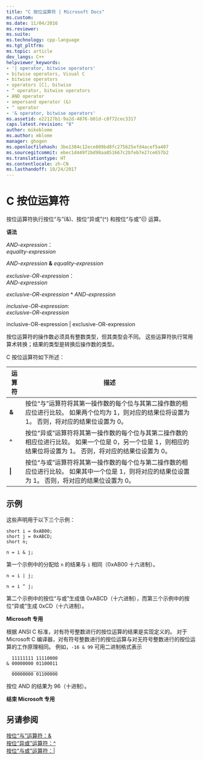 ```yaml
---
title: "C 按位运算符 | Microsoft Docs"
ms.custom: 
ms.date: 11/04/2016
ms.reviewer: 
ms.suite: 
ms.technology: cpp-language
ms.tgt_pltfrm: 
ms.topic: article
dev_langs: C++
helpviewer_keywords:
- '| operator, bitwise operators'
- bitwise operators, Visual C
- bitwise operators
- operators [C], bitwise
- ^ operator, bitwise operators
- AND operator
- ampersand operator (&)
- ^ operator
- '& operator, bitwise operators'
ms.assetid: e22127b1-9a2d-4876-b01d-c8f72cec3317
caps.latest.revision: "8"
author: mikeblome
ms.author: mblome
manager: ghogen
ms.openlocfilehash: 3be1384c12ece809bd8fc275625efd4acef5a407
ms.sourcegitcommit: ebec1d449f2bd98aa851667c2bfeb7e27ce657b2
ms.translationtype: HT
ms.contentlocale: zh-CN
ms.lasthandoff: 10/24/2017
---
```

# <a name="c-bitwise-operators"></a>C 按位运算符
按位运算符执行按位“与”(&)、按位“异或”(^) 和按位“与或”(&#124;) 运算。  
  
 **语法**  
  
 *AND-expression*：  
 *equality-expression*  
  
 *AND-expression*  **&**  *equality-expression*  
  
 *exclusive-OR-expression*：  
 *AND-expression*  
  
 *exclusive-OR-expression*  **^**  *AND-expression*  
  
 *inclusive-OR-expression*:  
 *exclusive-OR-expression*  
  
 inclusive-OR-expression &#124; exclusive-OR-expression  
  
 按位运算符的操作数必须具有整数类型，但其类型会不同。 这些运算符执行常用算术转换；结果的类型是转换后操作数的类型。  
  
 C 按位运算符如下所述：  
  
|运算符|描述|  
|--------------|-----------------|  
|**&**|按位“与”运算符将其第一操作数的每个位与其第二操作数的相应位进行比较。 如果两个位均为 1，则对应的结果位将设置为 1。 否则，将对应的结果位设置为 0。|  
|**^**|按位“异或”运算符将其第一操作数的每个位与其第二操作数的相应位进行比较。 如果一个位是 0，另一个位是 1，则相应的结果位将设置为 1。 否则，将对应的结果位设置为 0。|  
|**&#124;**|按位“与或”运算符将其第一操作数的每个位与第二操作数的相应位进行比较。 如果其中一个位是 1，则将对应的结果位设置为 1。 否则，将对应的结果位设置为 0。|  
  
## <a name="examples"></a>示例  
 这些声明用于以下三个示例：  
  
```  
short i = 0xAB00;  
short j = 0xABCD;  
short n;  
  
n = i & j;  
```  
  
 第一个示例中的分配给 `n` 的结果与 `i` 相同（0xAB00 十六进制）。  
  
```  
n = i | j;  
  
n = i ^ j;  
```  
  
 第二个示例中的按位“与或”生成值 0xABCD（十六进制），而第三个示例中的按位“异或”生成 0xCD（十六进制）。  
  
 **Microsoft 专用**  
  
 根据 ANSI C 标准，对有符号整数进行的按位运算的结果是实现定义的。 对于 Microsoft C 编译器，对有符号整数进行的按位运算与对无符号整数进行的按位运算的工作原理相同。 例如，`-16 & 99` 可用二进制格式表示  
  
```  
  11111111 11110000  
& 00000000 01100011  
  _________________  
  00000000 01100000  
```  
  
 按位 AND 的结果为 96（十进制）。  
  
 **结束 Microsoft 专用**  
  
## <a name="see-also"></a>另请参阅  
 [按位“与”运算符：&](../cpp/bitwise-and-operator-amp.md)   
 [按位“异或”运算符：^](../cpp/bitwise-exclusive-or-operator-hat.md)   
 [按位“与或”运算符：&#124;](../cpp/bitwise-inclusive-or-operator-pipe.md)